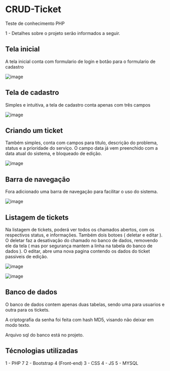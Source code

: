 # CRUD-Ticket

Teste de conhecimento PHP

1 - Detalhes sobre o projeto serão informados a seguir.

## Tela inicial ##

A tela inicial conta com formulario de login e botão para o formulario de cadastro

![image](https://user-images.githubusercontent.com/9875524/76583161-3d645600-64b7-11ea-93be-cd12b9d11486.png)


## Tela de cadastro ##

Simples e intuitiva, a tela de cadastro conta apenas com três campos

![image](https://user-images.githubusercontent.com/9875524/76583205-540aad00-64b7-11ea-9890-c15c654db1b8.png)


## Criando um ticket ##

Também simples, conta com campos para titulo, descrição do problema, status e a prioridade do serviço. O campo data já vem preenchido com a data atual do sistema, e bloqueado de edição.

![image](https://user-images.githubusercontent.com/9875524/76583238-697fd700-64b7-11ea-8a1b-e7f88e4a6e4c.png)

## Barra de navegação ##

Fora adicionado uma barra de navegação para facilitar o uso do sistema.

![image](https://user-images.githubusercontent.com/9875524/76583282-9338fe00-64b7-11ea-9701-23828cb26e49.png)

## Listagem de tickets ##

Na listagem de tickets, poderá ver todos os chamados abertos, com os respectivos status, e informações. Também dois botoes ( deletar e editar ). O deletar faz a desativação do chamado no banco de dados, removendo ele da tela ( mas por segurança mantem a linha na tabela do banco de dados ). O editar, abre uma nova pagina contendo os dados do ticket passiveis de edição.


![image](https://user-images.githubusercontent.com/9875524/76583394-d7c49980-64b7-11ea-9892-1d87492751df.png)


![image](https://user-images.githubusercontent.com/9875524/76583426-e7dc7900-64b7-11ea-924d-b1fbce33c9b2.png)

##  Banco de dados ##

O banco de dados contem apenas duas tabelas, sendo uma para usuarios e outra para os tickets.

A criptografia da senha foi feita com hash MD5, visando não deixar em modo texto. 

Arquivo sql do banco está no projeto.

## Técnologias utilizadas ##

1 - PHP 7
2 - Bootstrap 4 (Front-end)
3 - CSS
4 - JS
5 - MYSQL



